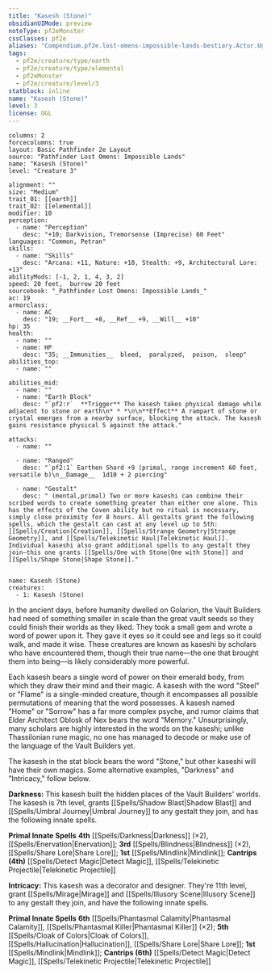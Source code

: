 ```yaml
---
title: "Kasesh (Stone)"
obsidianUIMode: preview
noteType: pf2eMonster
cssClasses: pf2e
aliases: "Compendium.pf2e.lost-omens-impossible-lands-bestiary.Actor.UgGyHJ39EHztCV5m" 
tags:
  - pf2e/creature/type/earth
  - pf2e/creature/type/elemental
  - pf2eMonster
  - pf2e/creature/level/3
statblock: inline
name: "Kasesh (Stone)"
level: 3
license: OGL
---
```


```statblock
columns: 2
forcecolumns: true
layout: Basic Pathfinder 2e Layout
source: "Pathfinder Lost Omens: Impossible Lands"
name: "Kasesh (Stone)"
level: "Creature 3"

alignment: ""
size: "Medium"
trait_01: [[earth]]
trait_02: [[elemental]]
modifier: 10
perception:
  - name: "Perception"
    desc: "+10; Darkvision, Tremorsense (Imprecise) 60 Feet"
languages: "Common, Petran"
skills:
  - name: "Skills"
    desc: "Arcana: +11, Nature: +10, Stealth: +9, Architectural Lore: +13"
abilityMods: [-1, 2, 1, 4, 3, 2]
speed: 20 feet,  burrow 20 feet
sourcebook: "_Pathfinder Lost Omens: Impossible Lands_"
ac: 19
armorclass:
  - name: AC
    desc: "19; __Fort__ +8, __Ref__ +9, __Will__ +10"
hp: 35
health:
  - name: ""
  - name: HP
    desc: "35; __Immunities__  bleed,  paralyzed,  poison,  sleep"
abilities_top:
  - name: ""

abilities_mid:
  - name: ""
  - name: "Earth Block"
    desc: "`pf2:r`  **Trigger** The kasesh takes physical damage while adjacent to stone or earth\n* * *\n\n**Effect** A rampart of stone or crystal emerges from a nearby surface, blocking the attack. The kasesh gains resistance physical 5 against the attack."

attacks:
  - name: ""

  - name: "Ranged"
    desc: "`pf2:1` Earthen Shard +9 (primal, range increment 60 feet, versatile b)\n__Damage__  1d10 + 2 piercing"

  - name: "Gestalt"
    desc: " (mental,primal) Two or more kaseshi can combine their scribed words to create something greater than either one alone. This has the effects of the Coven ability but no ritual is necessary, simply close proximity for 8 hours. All gestalts grant the following spells, which the gestalt can cast at any level up to 5th: [[Spells/Creation|Creation]], [[Spells/Strange Geometry|Strange Geometry]], and [[Spells/Telekinetic Haul|Telekinetic Haul]]. Individual kaseshi also grant additional spells to any gestalt they join—this one grants [[Spells/One with Stone|One with Stone]] and [[Spells/Shape Stone|Shape Stone]]."
 
```

```encounter-table
name: Kasesh (Stone)
creatures:
  - 1: Kasesh (Stone)
```



In the ancient days, before humanity dwelled on Golarion, the Vault Builders had need of something smaller in scale than the great vault seeds so they could finish their worlds as they liked. They took a small gem and wrote a word of power upon it. They gave it eyes so it could see and legs so it could walk, and made it wise. These creatures are known as kaseshi by scholars who have encountered them, though their true name—the one that brought them into being—is likely considerably more powerful.

Each kasesh bears a single word of power on their emerald body, from which they draw their mind and their magic. A kasesh with the word "Steel" or "Flame" is a single-minded creature, though it encompasses all possible permutations of meaning that the word possesses. A kasesh named "Home" or "Sorrow" has a far more complex psyche, and rumor claims that Elder Architect Oblosk of Nex bears the word "Memory." Unsurprisingly, many scholars are highly interested in the words on the kaseshi; unlike Thassilonian rune magic, no one has managed to decode or make use of the language of the Vault Builders yet.

The kasesh in the stat block bears the word "Stone," but other kaseshi will have their own magics. Some alternative examples, "Darkness" and "Intricacy," follow below.

**Darkness:** This kasesh built the hidden places of the Vault Builders' worlds. The kasesh is 7th level, grants [[Spells/Shadow Blast|Shadow Blast]] and [[Spells/Umbral Journey|Umbral Journey]] to any gestalt they join, and has the following innate spells.

**Primal Innate Spells** **4th** [[Spells/Darkness|Darkness]] (×2), [[Spells/Enervation|Enervation]]; **3rd** [[Spells/Blindness|Blindness]] (×2), [[Spells/Share Lore|Share Lore]]; **1st** [[Spells/Mindlink|Mindlink]]; **Cantrips (4th)** [[Spells/Detect Magic|Detect Magic]], [[Spells/Telekinetic Projectile|Telekinetic Projectile]]

**Intricacy:** This kasesh was a decorator and designer. They're 11th level, grant [[Spells/Mirage|Mirage]] and [[Spells/Illusory Scene|Illusory Scene]] to any gestalt they join, and have the following innate spells.

**Primal Innate Spells** **6th** [[Spells/Phantasmal Calamity|Phantasmal Calamity]], [[Spells/Phantasmal Killer|Phantasmal Killer]] (×2); **5th** [[Spells/Cloak of Colors|Cloak of Colors]], [[Spells/Hallucination|Hallucination]], [[Spells/Share Lore|Share Lore]]; **1st** [[Spells/Mindlink|Mindlink]]; **Cantrips (6th)** [[Spells/Detect Magic|Detect Magic]], [[Spells/Telekinetic Projectile|Telekinetic Projectile]]
